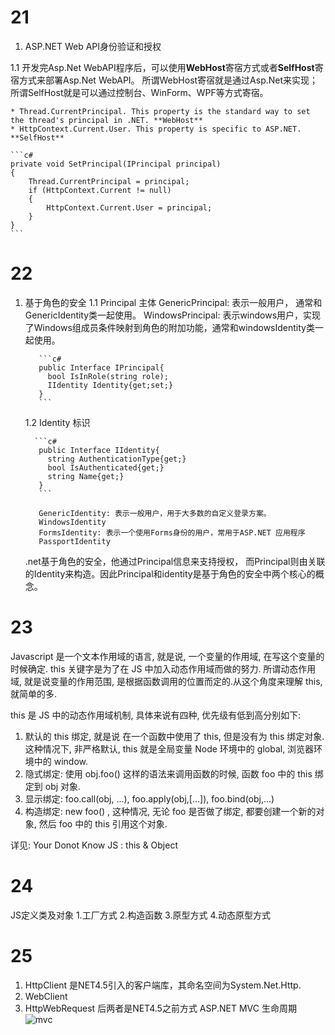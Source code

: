 # 21 
1. ASP.NET Web API身份验证和授权

1.1 开发完Asp.Net WebAPI程序后，可以使用**WebHost**寄宿方式或者**SelfHost**寄宿方式来部署Asp.Net WebAPI。
    所谓WebHost寄宿就是通过Asp.Net来实现；所谓SelfHost就是可以通过控制台、WinForm、WPF等方式寄宿。
    
    * Thread.CurrentPrincipal. This property is the standard way to set the thread's principal in .NET. **WebHost**
    * HttpContext.Current.User. This property is specific to ASP.NET. **SelfHost**
    
    ```c#
    private void SetPrincipal(IPrincipal principal)
    {
        Thread.CurrentPrincipal = principal;
        if (HttpContext.Current != null)
        {
            HttpContext.Current.User = principal;
        }
    }
    ```


# 22
1. 基于角色的安全
   1.1 Principal 主体
        GenericPrincipal: 表示一般用户， 通常和GenericIdentity类一起使用。
        WindowsPrincipal: 表示windows用户，实现了Windows组成员条件映射到角色的附加功能，通常和windowsIdentity类一起使用。
        
          ```c#
          public Interface IPrincipal{
            bool IsInRole(string role);
            IIdentity Identity{get;set;}
          }
          ```
          
   1.2 Identity 标识
   
         ```c#
          public Interface IIdentity{
            string AuthenticationType{get;}
            bool IsAuthenticated{get;}
            string Name{get;}
          }
          ```
          
          GenericIdentity: 表示一般用户，用于大多数的自定义登录方案。
          WindowsIdentity
          FormsIdentity: 表示一个使用Forms身份的用户，常用于ASP.NET 应用程序
          PassportIdentity
   .net基于角色的安全，他通过Principal信息来支持授权， 而Principal则由关联的Identity来构造。因此Principal和identity是基于角色的安全中两个核心的概念。
   
# 23
Javascript 是一个文本作用域的语言, 就是说, 一个变量的作用域, 在写这个变量的时候确定. this 关键字是为了在 JS 中加入动态作用域而做的努力. 所谓动态作用域, 就是说变量的作用范围, 是根据函数调用的位置而定的.从这个角度来理解 this, 就简单的多.

this 是 JS 中的动态作用域机制, 具体来说有四种, 优先级有低到高分别如下:
1. 默认的 this 绑定, 就是说 在一个函数中使用了 this, 但是没有为 this 绑定对象. 这种情况下, 非严格默认, this 就是全局变量 Node 环境中的 global, 浏览器环境中的 window.
2. 隐式绑定: 使用 obj.foo() 这样的语法来调用函数的时候, 函数 foo 中的 this 绑定到 obj 对象.
3. 显示绑定: foo.call(obj, ...), foo.apply(obj,[...]), foo.bind(obj,...)
4. 构造绑定: new foo() , 这种情况, 无论 foo 是否做了绑定, 都要创建一个新的对象, 然后 foo 中的 this 引用这个对象.

详见: Your Donot Know JS : this & Object

# 24
JS定义类及对象
1.工厂方式
2.构造函数
3.原型方式
4.动态原型方式

# 25
1. HttpClient 是NET4.5引入的客户端库，其命名空间为System.Net.Http.
2. WebClient
3. HttpWebRequest 后两者是NET4.5之前方式
ASP.NET MVC 生命周期
![mvc](https://images2015.cnblogs.com/blog/914305/201701/914305-20170105162321956-310025417.png)


